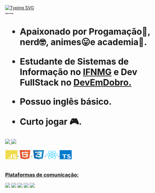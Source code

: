 <div>
 <a href="https://git.io/typing-svg"><img src="https://readme-typing-svg.demolab.com?font=Fira+Code&size=23&pause=1000&width=435&lines=Bem+vindo(a)+ao+meu+Perfil%F0%9F%98%81" alt="Typing SVG" /></a>
</div>

<div>
 <h1 style="font-size: 5px">Sobre mim:<h1/>
  <ul>
   <li><p>Apaixonado por Progamação👾, nerd🤓, animes😛e academia💪.<p/></li>
   <li><p>Estudante de Sistemas de Informação no <a href="https://www.ifnmg.edu.br/pirapora">IFNMG</a> e Dev FullStack no <a href="https://github.com/devemdobro">DevEmDobro.</a><p/></li>
   <li><p>Possuo inglês básico.<p/></li>
   <li><p>Curto jogar 🎮.<p/></li>
  </ul>
</div>

 <div>
   <a href="https://github.com/maikesoares">
   <img height="180em" src="https://github-readme-stats.vercel.app/api?username=maikesoares&show_icons=true&theme=tokyonight&include_all_commits=true&count_private=true"/>
   <img height="180em" src="https://github-readme-stats.vercel.app/api/top-langs/?username=maikesoares&layout=compact&langs_count=6&theme=tokyonight"/>
</div>
    
<div style="display: inline_block"><br>
  <img align="center" alt="Js" height="30" width="40" src="https://raw.githubusercontent.com/devicons/devicon/master/icons/javascript/javascript-plain.svg">
  <img align="center" alt="HTML" height="30" width="40" src="https://raw.githubusercontent.com/devicons/devicon/master/icons/html5/html5-original.svg">
  <img align="center" alt="CSS" height="30" width="40" src="https://raw.githubusercontent.com/devicons/devicon/master/icons/css3/css3-original.svg">
  <img align="center" alt="React" height="30" width="40" src="https://raw.githubusercontent.com/devicons/devicon/master/icons/react/react-original.svg">
  <img align="center" alt="TypeScript" height="30" width="40" src="https://raw.githubusercontent.com/devicons/devicon/master/icons/typescript/typescript-original.svg">
</div>
 
<br>
 
### Plataformas de comunicação:
 
<div> 
  <a href="https://www.youtube.com/@maikesoares3991" target="_blank"><img src="https://img.shields.io/badge/YouTube-FF0000?style=for-the-badge&logo=youtube&logoColor=white" target="_blank"></a>
  <a href="https://instagram.com/maike_soaress" target="_blank"><img src="https://img.shields.io/badge/-Instagram-%23E4405F?style=for-the-badge&logo=instagram&logoColor=white" target="_blank"></a>
  <a href="https://discord.gg/6MhCDdrN" target="_blank"><img src="https://img.shields.io/badge/Discord-7289DA?style=for-the-badge&logo=discord&logoColor=white" target="_blank"></a> 
  <a href="mailto:maikesoares2212@gmail.com"><img src="https://img.shields.io/badge/-Gmail-%23333?style=for-the-badge&logo=gmail&logoColor=white" target="_blank"></a>
  <a href="https://linkedin.com/in/maike-s-449215128" target="_blank"><img src="https://img.shields.io/badge/-LinkedIn-%230077B5?style=for-the-badge&logo=linkedin&logoColor=white" target="_blank"></a>
</div>
